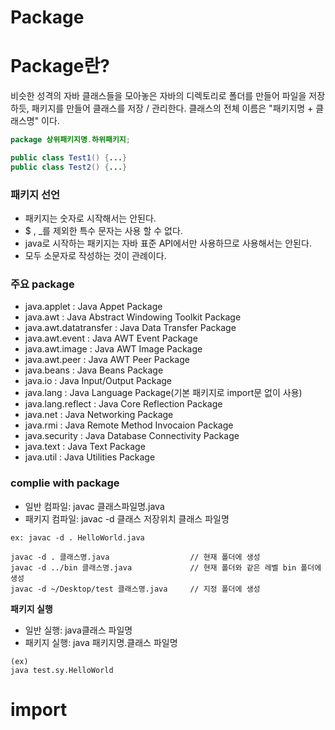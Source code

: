 # Package
# Package란?
비슷한 성격의 자바 클래스들을 모아놓은 자바의 디렉토리로
폴더를 만들어 파일을 저장하듯, 패키지를 만들어 클래스를 저장 / 관리한다.
클래스의 전체 이름은 "패키지명 + 클래스명" 이다.

```java
package 상위패키지명.하위패키지;

public class Test1() {...}
public class Test2() {...}
```

### 패키지 선언
- 패키지는 숫자로 시작해서는 안된다.
- $ , _를 제외한 특수 문자는 사용 할 수 없다.  
- java로 시작하는 패키지는 자바 표준 API에서만 사용하므로 사용해서는 안된다.
- 모두 소문자로 작성하는 것이 관례이다.

### 주요 package
- java.applet : Java Appet Package
- java.awt : Java Abstract Windowing Toolkit Package
- java.awt.datatransfer : Java Data Transfer Package
- java.awt.event : Java AWT Event Package
- java.awt.image : Java AWT Image Package
- java.awt.peer : Java AWT Peer Package
- java.beans : Java Beans Package
- java.io : Java Input/Output Package
- java.lang : Java Language Package(기본 패키지로 import문 없이 사용)
- java.lang.reflect : Java Core Reflection Package
- java.net : Java Networking Package
- java.rmi : Java Remote Method Invocaion Package
- java.security : Java Database Connectivity Package
- java.text : Java Text Package
- java.util : Java Utilities Package

### complie with package
- 일반 컴파일: javac 클래스파일명.java
- 패키지 컴파일: javac -d 클래스 저장위치 클래스 파일명
```
ex: javac -d . HelloWorld.java

javac -d . 클래스명.java                  // 현재 폴더에 생성
javac -d ../bin 클래스명.java             // 현재 폴더와 같은 레벨 bin 폴더에 생성
javac -d ~/Desktop/test 클래스명.java     // 지정 폴더에 생성
```
**패키지 실행**
- 일반 실행: java클래스 파일명
- 패키지 실행: java 패키지명.클래스 파일명
```
(ex)
java test.sy.HelloWorld
```

# import

